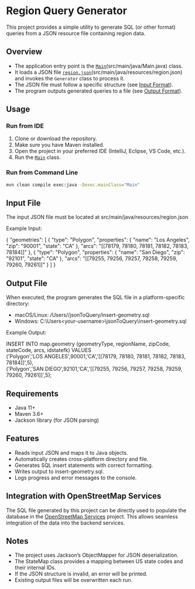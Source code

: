 # Region Query Generator

This project provides a simple utility to generate SQL (or other format) queries from a JSON resource file containing region data.

## Overview

- The application entry point is the [`Main`](src/main/java/Main.java)(src/main/java/Main.java) class.
- It loads a JSON file [`region.json`](src/main/java/resources/region.json)(src/main/java/resources/region.json) and invokes the `Generator` class to process it.
- The JSON file must follow a specific structure (see [Input Format](#input-format)).
- The program outputs generated queries to a file (see [Output Format](#output-format)).

## Usage

### Run from IDE
1. Clone or download the repository.
2. Make sure you have Maven installed.
3. Open the project in your preferred IDE (IntelliJ, Eclipse, VS Code, etc.).
4. Run the [`Main`](src/main/java/Main.java) class.

### Run from Command Line
```bash
mvn clean compile exec:java -Dexec.mainClass="Main"
```

## Input File
The input JSON file must be located at src/main/java/resources/region.json

Example Input:

{
"geometries": [
{
"type": "Polygon",
"properties": {
"name": "Los Angeles",
"zip": "90001",
"state": "CA"
},
"arcs": "[[78179, 78180, 78181, 78182, 78183, 78184]]"
},
{
"type": "Polygon",
"properties": {
"name": "San Diego",
"zip": "92101",
"state": "CA"
},
"arcs": "[[79255, 79256, 79257, 79258, 79259, 79260, 79261]]"
}
]
}

## Output File
When executed, the program generates the SQL file in a platform-specific directory:

- macOS/Linux: /Users/<your-username>/jsonToQuery/insert-geometry.sql
- Windows: C:\Users\<your-username>\jsonToQuery\insert-geometry.sql

Example Output:

INSERT INTO map.geometry (geometryType, regionName, zipCode, stateCode, arcs, idstatefk) VALUES  
('Polygon','LOS ANGELES',90001,'CA','[[78179, 78180, 78181, 78182, 78183, 78184]]',5),  
('Polygon','SAN DIEGO',92101,'CA','[[79255, 79256, 79257, 79258, 79259, 79260, 79261]]',5);


## Requirements
- Java 11+
- Maven 3.6+
- Jackson library (for JSON parsing)

## Features
- Reads input JSON and maps it to Java objects.
- Automatically creates cross-platform directory and file.
- Generates SQL insert statements with correct formatting.
- Writes output to insert-geometry.sql.
- Logs progress and error messages to the console.


## Integration with OpenStreetMap Services
The SQL file generated by this project can be directly used to populate the database in the [OpenStreetMap Services](https://github.com/alanquintero/openstreetmap_services) project. This allows seamless integration of the data into the backend services.


## Notes
- The project uses Jackson’s ObjectMapper for JSON deserialization.
- The StateMap class provides a mapping between US state codes and their internal IDs.
- If the JSON structure is invalid, an error will be printed.
- Existing output files will be overwritten each run.
